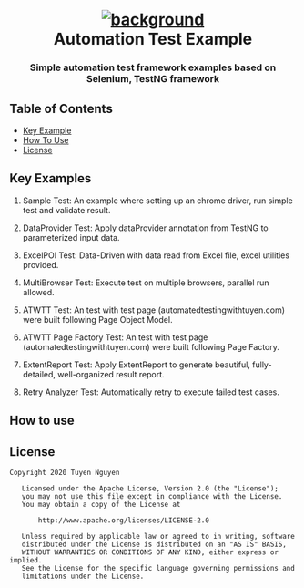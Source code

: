 <h1 align="center">
  <br>
  <a href="background"><img src="https://github.com/trongtuyen96/automationTestExample/blob/master/Background_with_title.PNG" alt="background"></a>
  <br>
  Automation Test Example
  <br>
</h1>

<h3 align="center" style="bold">Simple automation test framework examples based on Selenium, TestNG framework</h3>

## Table of Contents

- [Key Example](#key-examples)
- [How To Use](#how-to-use)
- [License](#license)

## Key Examples

1. Sample Test: An example where setting up an chrome driver, run simple test and validate result.

2. DataProvider Test: Apply dataProvider annotation from TestNG to parameterized input data.

3. ExcelPOI Test: Data-Driven with data read from Excel file, excel utilities provided.

4. MultiBrowser Test: Execute test on multiple browsers, parallel run allowed.

5. ATWTT Test: An test with test page (automatedtestingwithtuyen.com) were built following Page Object Model.

6. ATWTT Page Factory Test: An test with test page (automatedtestingwithtuyen.com) were built following Page Factory.

7. ExtentReport Test: Apply ExtentReport to generate beautiful, fully-detailed, well-organized result report.

8. Retry Analyzer Test: Automatically retry to execute failed test cases.

## How to use

## License

~~~~
Copyright 2020 Tuyen Nguyen

   Licensed under the Apache License, Version 2.0 (the "License");
   you may not use this file except in compliance with the License.
   You may obtain a copy of the License at

       http://www.apache.org/licenses/LICENSE-2.0

   Unless required by applicable law or agreed to in writing, software
   distributed under the License is distributed on an "AS IS" BASIS,
   WITHOUT WARRANTIES OR CONDITIONS OF ANY KIND, either express or implied.
   See the License for the specific language governing permissions and
   limitations under the License.
~~~~
